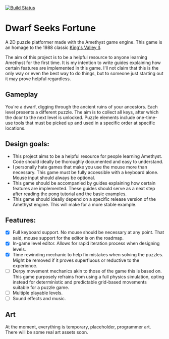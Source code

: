 [![Build Status](https://travis-ci.com/Jazarro/dwarf_seeks_fortune.svg?branch=master)](https://travis-ci.com/Jazarro/dwarf_seeks_fortune)

# Dwarf Seeks Fortune
A 2D puzzle platformer made with the Amethyst game engine. This game is an homage to the 1988 classic [King's Valley II](https://en.wikipedia.org/wiki/King%27s_Valley_II). 

The aim of this project is to be a helpful resource to anyone learning Amethyst for the first time. It is my intention to write guides explaining how certain features are implemented in this game. I'll not claim that this is the only way or even the best way to do things, but to someone just starting out it may prove helpful regardless.

## Gameplay
You're a dwarf, digging through the ancient ruins of your ancestors. Each level presents a different puzzle. The aim is to collect all keys, after which the door to the next level is unlocked. Puzzle elements include one-time-use tools that must be picked up and used in a specific order at specific locations.

## Design goals:
- This project aims to be a helpful resource for people learning Amethyst. Code should ideally be  thoroughly documented and easy to understand.
- I personally hate games that make you use the mouse more than necessary. This game must be fully accessible with a keyboard alone. Mouse input should always be optional.
- This game should be accompanied by guides explaining how certain features are implemented. These guides should serve as a next step after reading the pong tutorial and the basic examples.
- This game should ideally depend on a specific release version of the Amethyst engine. This will make for a more stable example. 

## Features:
- [x] Full keyboard support. No mouse should be necessary at any point. That said, mouse support for the editor is on the roadmap.
- [x] In-game level editor. Allows for rapid iteration process when designing levels.
- [x] Time rewinding mechanic to help fix mistakes when solving the puzzles. Might be removed if it proves superfluous or reductive to the experience.
- [ ] Derpy movement mechanics akin to those of the game this is based on. This game purposely refrains from using a full physics simulation, opting instead for deterministic and predictable grid-based movements suitable for a puzzle game.
- [ ] Multiple playable levels.
- [ ] Sound effects and music.

## Art
At the moment, everything is temporary, placeholder, programmer art. There will be some real art assets soon.